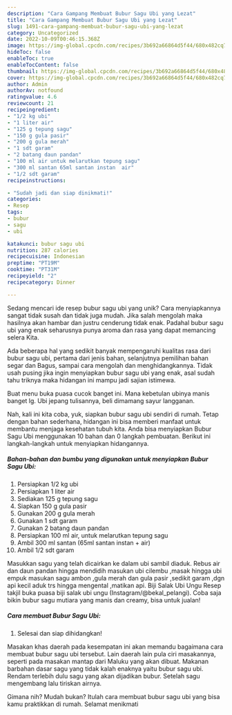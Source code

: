 ```yaml
---
description: "Cara Gampang Membuat Bubur Sagu Ubi yang Lezat"
title: "Cara Gampang Membuat Bubur Sagu Ubi yang Lezat"
slug: 1491-cara-gampang-membuat-bubur-sagu-ubi-yang-lezat
category: Uncategorized
date: 2022-10-09T00:46:15.368Z
image: https://img-global.cpcdn.com/recipes/3b692a66864d5f44/680x482cq70/bubur-sagu-ubi-foto-resep-utama.jpg
hideToc: false
enableToc: true
enableTocContent: false
thumbnail: https://img-global.cpcdn.com/recipes/3b692a66864d5f44/680x482cq70/bubur-sagu-ubi-foto-resep-utama.jpg
cover: https://img-global.cpcdn.com/recipes/3b692a66864d5f44/680x482cq70/bubur-sagu-ubi-foto-resep-utama.jpg
author: Admin
authorAv: notfound
ratingvalue: 4.6
reviewcount: 21
recipeingredient:
- "1/2 kg ubi"
- "1 liter air"
- "125 g tepung sagu"
- "150 g gula pasir"
- "200 g gula merah"
- "1 sdt garam"
- "2 batang daun pandan"
- "100 ml air untuk melarutkan tepung sagu"
- "300 ml santan 65ml santan instan  air"
- "1/2 sdt garam"
recipeinstructions:

- "Sudah jadi dan siap dinikmati!"
categories:
- Resep
tags:
- bubur
- sagu
- ubi

katakunci: bubur sagu ubi 
nutrition: 287 calories
recipecuisine: Indonesian
preptime: "PT19M"
cooktime: "PT31M"
recipeyield: "2"
recipecategory: Dinner

---
```





Sedang mencari ide resep bubur sagu ubi yang unik? Cara menyiapkannya sangat tidak susah dan tidak juga mudah. Jika salah mengolah maka hasilnya akan hambar dan justru cenderung tidak enak. Padahal bubur sagu ubi yang enak seharusnya punya aroma dan rasa yang dapat memancing selera Kita.





Ada beberapa hal yang sedikit banyak mempengaruhi kualitas rasa dari bubur sagu ubi, pertama dari jenis bahan, selanjutnya pemilihan bahan segar dan Bagus, sampai cara mengolah dan menghidangkannya. Tidak usah pusing jika ingin menyiapkan bubur sagu ubi yang enak,      asal sudah tahu triknya maka hidangan ini mampu jadi sajian istimewa.














Buat menu buka puasa cucok banget ini. Mana kebetulan ubinya manis banget lg. Ubi jepang tulisannya, beli dimamang sayur langganan.






Nah, kali ini kita coba, yuk, siapkan bubur sagu ubi sendiri di rumah. Tetap dengan bahan sederhana, hidangan ini bisa memberi manfaat untuk membantu menjaga kesehatan tubuh kita. Anda bisa menyiapkan Bubur Sagu Ubi menggunakan 10 bahan dan 0 langkah pembuatan. Berikut ini langkah-langkah untuk menyiapkan hidangannya.

<!--inarticleads1-->

##### Bahan-bahan dan bumbu yang digunakan untuk menyiapkan Bubur Sagu Ubi:

1. Persiapkan 1/2 kg ubi
1. Persiapkan 1 liter air
1. Sediakan 125 g tepung sagu
1. Siapkan 150 g gula pasir
1. Gunakan 200 g gula merah
1. Gunakan 1 sdt garam
1. Gunakan 2 batang daun pandan
1. Persiapkan 100 ml air, untuk melarutkan tepung sagu
1. Ambil 300 ml santan (65ml santan instan + air)
1. Ambil 1/2 sdt garam


Masukkan sagu yang telah dicairkan ke dalam ubi sambil diaduk. Rebus air dan daun pandan hingga mendidih masukan ubi cilembu ,masak hingga ubi empuk masukan sagu ambon ,gula merah dan gula pasir ,sedikit garam ,dgn api kecil aduk trs hingga mengental ,matikan api. Biji Salak Ubi Ungu Resep takjil buka puasa biji salak ubi ungu (Instagram/@bekal_pelangi). Coba saja bikin bubur sagu mutiara yang manis dan creamy, bisa untuk jualan! 

<!--inarticleads2-->

##### Cara membuat Bubur Sagu Ubi:


1. Selesai dan siap dihidangkan!

Masakan khas daerah pada kesempatan ini akan memandu bagaimana cara membuat bubur sagu ubi tersebut. Lain daerah lain pula ciri masakannya, seperti pada masakan mantap dari Maluku yang akan dibuat. Makanan barbahan dasar sagu yang tidak kalah enaknya yaitu bubur sagu ubi. Rendam terlebih dulu sagu yang akan dijadikan bubur. Setelah sagu mengembang lalu tiriskan airnya. 

Gimana nih? Mudah bukan? Itulah cara membuat bubur sagu ubi yang bisa kamu praktikkan di rumah. Selamat menikmati
